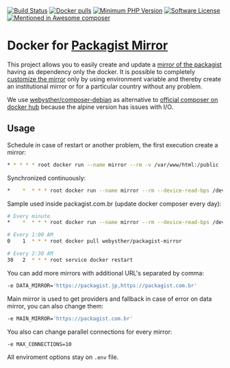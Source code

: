[![Build Status](https://goo.gl/u9wbBD)](https://hub.docker.com/r/webysther/packagist-mirror/)
[![Docker pulls](https://goo.gl/Jb5Cq4)](https://hub.docker.com/r/webysther/packagist-mirror/)
[![Minimum PHP Version](https://goo.gl/hAUkXA)](https://php.net/)
[![Software License](https://goo.gl/FU2Kw1)](LICENSE)
[![Mentioned in Awesome composer](https://awesome.re/mentioned-badge.svg)](https://github.com/jakoch/awesome-composer#packagist-mirrors)

# Docker for [Packagist Mirror](https://github.com/Webysther/packagist-mirror)

This project allows you to easily create and update a [mirror of the packagist](https://github.com/Webysther/packagist-mirror) having as dependency only the docker.
It is possible to completely [customize the mirror](https://github.com/Webysther/packagist-mirror/blob/master/.env.example) only by using environment variable and thereby create an institutional mirror or for a particular country without any problem.

We use [webysther/composer-debian](https://hub.docker.com/r/webysther/composer-debian) as alternative to [official composer on docker hub](https://hub.docker.com/_/composer) because the alpine version has issues with I/O.

## Usage

Schedule in case of restart or another problem, the first execution create a mirror:

```bash
* * * * * root docker run --name mirror --rm -v /var/www/html:/public -e MAINTAINER_REPO='mymirror.com' webysther/packagist-mirror
```

Synchronized continuously:
```bash
*    *  * * * root docker run --name mirror --rm --device-read-bps /dev/xvda:600kb --device-write-bps /dev/xvda:600kb -e SLEEP=0 -v /var/www/html:/public webysther/packagist-mirror

```
Sample used inside packagist.com.br (update docker composer every day):
```bash
# Every minute
*    *  * * * root docker run --name mirror --rm --device-read-bps /dev/xvda:600kb --device-write-bps /dev/xvda:600kb -e SLEEP=0 -v /var/www/html:/public webysther/packagist-mirror

# Every 1:00 AM
0    1  * * * root docker pull webysther/packagist-mirror 

# Every 2:30 AM
30   2  * * * root service docker restart
```

You can add more mirrors with additional URL's separated by comma:

```bash
-e DATA_MIRROR='https://packagist.jp,https://packagist.com.br'
```

Main mirror is used to get providers and fallback in case of error on data mirror, you can also change them:

```bash
-e MAIN_MIRROR='https://packagist.com.br'
```

You also can change parallel connections for every mirror:

```bash
-e MAX_CONNECTIONS=10
```

All enviroment options stay on `.env` file.
